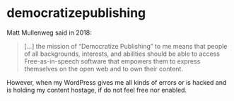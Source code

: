 # democratizepublishing

Matt Mullenweg said in 2018:

> [...] the mission of “Democratize Publishing” to me means that people of all backgrounds, interests, and abilities should be able to access Free-as-in-speech software that empowers them to express themselves on the open web and to own their content.

However, when my WordPress gives me all kinds of errors or is hacked and is holding my content hostage, if do not feel free nor enabled.
